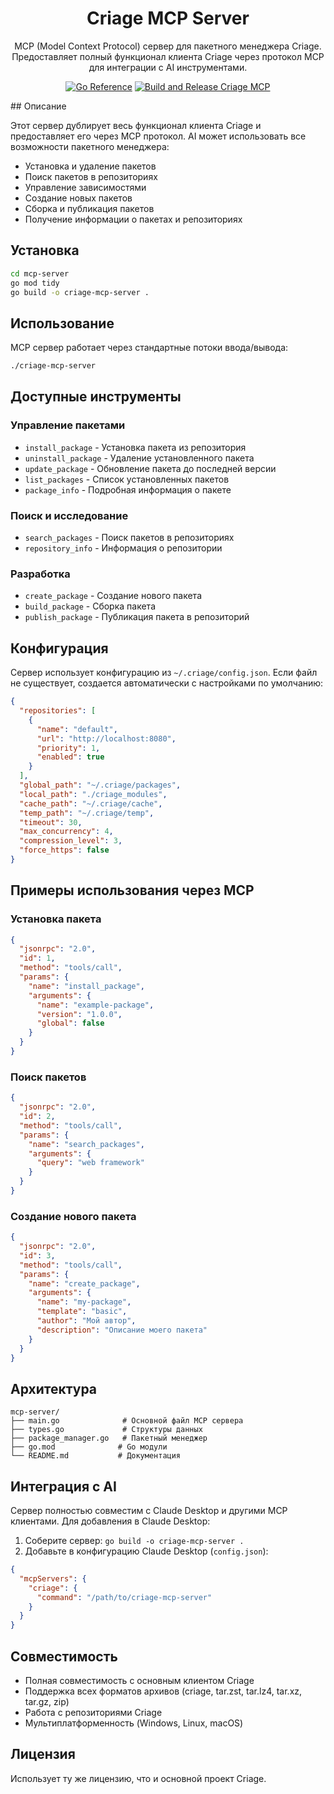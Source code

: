 <div align="center">
  
# Criage MCP Server

MCP (Model Context Protocol) сервер для пакетного менеджера Criage. Предоставляет полный функционал клиента Criage через протокол MCP для интеграции с AI инструментами.


[![Go Reference](https://pkg.go.dev/badge/github.com/criage-oss/criage-mcp.svg)](https://pkg.go.dev/github.com/criage-oss/criage-mcp) [![Build and Release Criage MCP](https://github.com/criage-oss/criage-mcp/actions/workflows/build-and-release.yml/badge.svg)](https://github.com/criage-oss/criage-mcp/actions/workflows/build-and-release.yml)
</div>
## Описание

Этот сервер дублирует весь функционал клиента Criage и предоставляет его через MCP протокол. AI может использовать все возможности пакетного менеджера:

- Установка и удаление пакетов
- Поиск пакетов в репозиториях
- Управление зависимостями
- Создание новых пакетов
- Сборка и публикация пакетов
- Получение информации о пакетах и репозиториях

## Установка

```bash
cd mcp-server
go mod tidy
go build -o criage-mcp-server .
```

## Использование

MCP сервер работает через стандартные потоки ввода/вывода:

```bash
./criage-mcp-server
```

## Доступные инструменты

### Управление пакетами

- `install_package` - Установка пакета из репозитория
- `uninstall_package` - Удаление установленного пакета  
- `update_package` - Обновление пакета до последней версии
- `list_packages` - Список установленных пакетов
- `package_info` - Подробная информация о пакете

### Поиск и исследование

- `search_packages` - Поиск пакетов в репозиториях
- `repository_info` - Информация о репозитории

### Разработка

- `create_package` - Создание нового пакета
- `build_package` - Сборка пакета
- `publish_package` - Публикация пакета в репозиторий

## Конфигурация

Сервер использует конфигурацию из `~/.criage/config.json`. Если файл не существует, создается автоматически с настройками по умолчанию:

```json
{
  "repositories": [
    {
      "name": "default",
      "url": "http://localhost:8080", 
      "priority": 1,
      "enabled": true
    }
  ],
  "global_path": "~/.criage/packages",
  "local_path": "./criage_modules",
  "cache_path": "~/.criage/cache",
  "temp_path": "~/.criage/temp",
  "timeout": 30,
  "max_concurrency": 4,
  "compression_level": 3,
  "force_https": false
}
```

## Примеры использования через MCP

### Установка пакета

```json
{
  "jsonrpc": "2.0",
  "id": 1,
  "method": "tools/call",
  "params": {
    "name": "install_package",
    "arguments": {
      "name": "example-package",
      "version": "1.0.0",
      "global": false
    }
  }
}
```

### Поиск пакетов

```json
{
  "jsonrpc": "2.0", 
  "id": 2,
  "method": "tools/call",
  "params": {
    "name": "search_packages",
    "arguments": {
      "query": "web framework"
    }
  }
}
```

### Создание нового пакета

```json
{
  "jsonrpc": "2.0",
  "id": 3, 
  "method": "tools/call",
  "params": {
    "name": "create_package",
    "arguments": {
      "name": "my-package",
      "template": "basic",
      "author": "Мой автор",
      "description": "Описание моего пакета"
    }
  }
}
```

## Архитектура

```
mcp-server/
├── main.go              # Основной файл MCP сервера
├── types.go             # Структуры данных
├── package_manager.go   # Пакетный менеджер
├── go.mod              # Go модули
└── README.md           # Документация
```

## Интеграция с AI

Сервер полностью совместим с Claude Desktop и другими MCP клиентами. Для добавления в Claude Desktop:

1. Соберите сервер: `go build -o criage-mcp-server .`
2. Добавьте в конфигурацию Claude Desktop (`config.json`):

```json
{
  "mcpServers": {
    "criage": {
      "command": "/path/to/criage-mcp-server"
    }
  }
}
```

## Совместимость

- Полная совместимость с основным клиентом Criage
- Поддержка всех форматов архивов (criage, tar.zst, tar.lz4, tar.xz, tar.gz, zip)
- Работа с репозиториями Criage
- Мультиплатформенность (Windows, Linux, macOS)

## Лицензия

Использует ту же лицензию, что и основной проект Criage.
